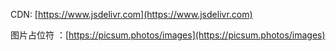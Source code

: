 CDN:   [https://www.jsdelivr.com](https://www.jsdelivr.com)

图片占位符 ：[https://picsum.photos/images](https://picsum.photos/images)

